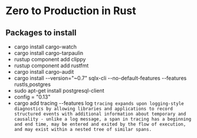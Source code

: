 # Zero to Production in Rust

## Packages to install

- cargo install cargo-watch
- cargo install cargo-tarpaulin
- rustup component add clippy
- rustup component add rustfmt
- cargo install cargo-audit
- cargo install --version="~0.7" sqlx-cli --no-default-features --features rustls,postgres
- sudo apt-get install postgresql-client
- config = "0.13"
- cargo add tracing --features log
  `tracing expands upon logging-style diagnostics by allowing libraries and applications to record structured events with additional information about temporary and causality - unlike a log message, a span in tracing has a beginning and end time, may be entered and exited by the flow of execution, and may exist within a nested tree of similar spans.`
